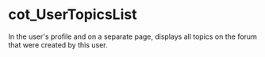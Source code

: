 # cot_UserTopicsList
In the user's profile and on a separate page, displays all topics on the forum that were created by this user.
